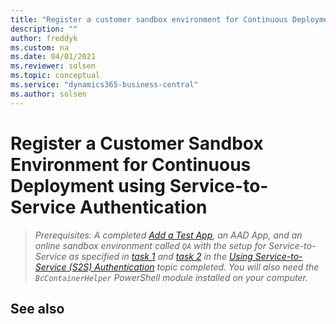 ```yaml
---
title: "Register a customer sandbox environment for Continuous Deployment using Service-to-Service Authentication"
description: ""
author: freddyk
ms.custom: na
ms.date: 04/01/2021
ms.reviewer: solsen
ms.topic: conceptual
ms.service: "dynamics365-business-central"
ms.author: solsen
---
```


# Register a Customer Sandbox Environment for Continuous Deployment using Service-to-Service Authentication

> *Prerequisites: A completed [Add a Test App](algo-add-test-app.md), an AAD App, and an online sandbox environment called `QA` with the setup for Service-to-Service as specified in [task 1](../administration/automation-apis-using-s2s-authentication.md#task-1-register-an-azure-ad-application-for-authentication-to-business-central) and [task 2](../administration/automation-apis-using-s2s-authentication.md#task-2-set-up-the-azure-ad-application-in-) in the [Using Service-to-Service (S2S) Authentication](../administration/automation-apis-using-s2s-authentication.md) topic completed. You will also need the `BcContainerHelper` PowerShell module installed on your computer.*



## See also